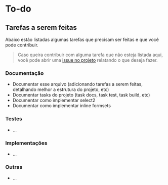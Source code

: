 # To-do

## Tarefas a serem feitas

Abaixo estão listadas algumas tarefas que precisam ser feitas e que você pode contribuir. 
> Caso queira contribuir com alguma tarefa que não esteja listada aqui, você pode abrir uma [issue no projeto](https://github.com/AgtecPalmas/AgtecCore/issues) relatando o que deseja fazer.

### Documentação

- Documentar esse arquivo (adicionando tarefas a serem feitas, detalhando melhor a estrutura do projeto, etc)
- Documentar tasks do projeto (task docs, task test, task build, etc)
- Documentar como implementar select2
- Documentar como implementar inline formsets

### Testes
- ...

### Implementações
- ...

### Outras
- ...